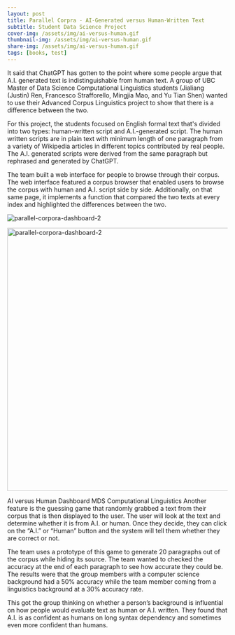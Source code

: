 ```yaml
---
layout: post
title: Parallel Corpra - AI-Generated versus Human-Written Text
subtitle: Student Data Science Project
cover-img: /assets/img/ai-versus-human.gif
thumbnail-img: /assets/img/ai-versus-human.gif
share-img: /assets/img/ai-versus-human.gif
tags: [books, test]
---
```


It said that ChatGPT has gotten to the point where some people argue that A.I. generated text is indistinguishable from human text. A group of UBC Master of Data Science Computational Linguistics students (Jialiang (Justin) Ren, Francesco Strafforello, Mingjia Mao, and Yu Tian Shen) wanted to use their Advanced Corpus Linguistics project to show that there is a difference between the two.

For this project, the students focused on English formal text that's divided into two types: human-written script and A.I.-generated script. The human written scripts are in plain text with minimum length of one paragraph from a variety of Wikipedia articles in different topics contributed by real people. The A.I. generated scripts were derived from the same paragraph but rephrased and generated by ChatGPT.

The team built a web interface for people to browse through their corpus. The web interface featured a corpus browser that enabled users to browse the corpus with human and A.I. script side by side. Additionally, on that same page, it implements a function that compared the two texts at every index and highlighted the differences between the two.

![parallel-corpora-dashboard-2](https://ubc-mdscl.github.io/assets/img/parallel-corpora-dashboard-2.png)

<img src="[parallel-corpora-dashboard-2.png](https://ubc-mdscl.github.io/assets/img/parallel-corpora-dashboard-2.png)" 
        alt="parallel-corpora-dashboard-2" 
        width="800" 
        height="600" 
        style="display: block; margin: 0 auto" />

AI versus Human Dashboard MDS Computational Linguistics
Another feature is the guessing game that randomly grabbed a text from their corpus that is then displayed to the user. The user will look at the text and determine whether it is from A.I. or human. Once they decide, they can click on the “A.I.” or “Human” button and the system will tell them whether they are correct or not. 

The team uses a prototype of this game to generate 20 paragraphs out of the corpus while hiding its source. The team wanted to checked the accuracy at the end of each paragraph to see how accurate they could be. The results were that the group members with a computer science background had a 50% accuracy while the team member coming from a linguistics background at a 30% accuracy rate. 

This got the group thinking on whether a person’s background is influential on how people would evaluate text as human or A.I. written. They found that A.I. is as confident as humans on long syntax dependency and sometimes even more confident than humans.
